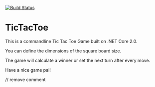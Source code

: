 [![Build Status](https://travis-ci.com/acangialosi/TicTacToe.svg?branch=master)](https://travis-ci.com/acangialosi/TicTacToe)


# TicTacToe
    
This is a commandline Tic Tac Toe Game built on .NET Core 2.0.
 
You can define the dimensions of the square board size.

The game will calculate a winner or set the next turn after every move.

Have a nice game pal!

// remove comment



